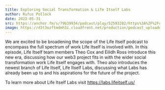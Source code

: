 ```yaml
---
title: Exploring Social Transformation & Life Itself Labs
author: Rufus Pollock
date: 2022-05-31
src: https://anchor.fm/s/79b39934/podcast/play/52593282/https%3A%2F%2Fd3ctxlq1ktw2nl.cloudfront.net%2Fproduction%2Fexports%2F79b39934%2F52593282%2F8e27c12a4e8b97eba2bf05c0e438400c.m4a
image: https://d3t3ozftmdmh3i.cloudfront.net/production/podcast_uploaded_episode400/20318133/20318133-1653574808835-1f1ba0b842abf.jpg
---
```


We are excited to be broadening the scope of the Life Itself podcast to encompass the full spectrum of work Life Itself is involved with. In this episode, Life Itself team members Theo Cox and Eilidh Ross introduce this new era, discussing how our web3 project fits in with the wider social transformation work Life Itself engages with. Theo also introduces the newest branch of Life Itself, Life Itself Labs, discussing what Labs has already been up to and his aspirations for the future of the project.

To learn more about Life Itself Labs visit https://labs.lifeitself.us/
